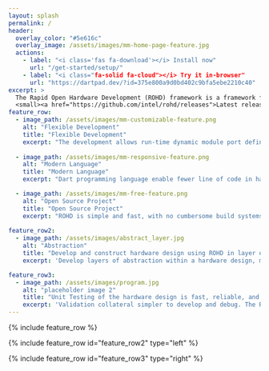 ```yaml
---
layout: splash
permalink: /
header:
  overlay_color: "#5e616c"
  overlay_image: /assets/images/mm-home-page-feature.jpg
  actions:
    - label: "<i class='fas fa-download'></i> Install now"
      url: "/get-started/setup/"
    - label: "<i class="fa-solid fa-cloud"></i> Try it in-browser"
      url: "https://dartpad.dev/?id=375e800a9d0bd402c9bfa5ebe2210c40"
excerpt: >
  The Rapid Open Hardware Development (ROHD) framework is a framework for describing and verifying hardware in the Dart programming language. <br />
  <small><a href="https://github.com/intel/rohd/releases">Latest release v0.4.2</a></small>
feature_row:
  - image_path: /assets/images/mm-customizable-feature.png
    alt: "Flexible Development"
    title: "Flexible Development"
    excerpt: "The development allows run-time dynamic module port definitions (numbers, names, widths, etc.) and internal module logic, including recursive module contents. Conversion of modules to equivalent, human-readable, structurally similar SystemVerilog for integration or downstream tool consumption"
    
  - image_path: /assets/images/mm-responsive-feature.png
    alt: "Modern Language"
    title: "Modern Language"
    excerpt: "Dart programming language enable fewer line of code in hardware design and verification. Modern IDE like VSCode also provides excellent static analysis, autocomplete, debugger, git, lint and etc which enables quality development."

  - image_path: /assets/images/mm-free-feature.png
    alt: "Open Source Project"
    title: "Open Source Project"
    excerpt: "ROHD is simple and fast, with no cumbersome build systems or EDA vendor tools. Open source community is established, allowing developers to contribute or extend the framework while obtaining assistance from the community world wide."
      
feature_row2:
  - image_path: /assets/images/abstract_layer.jpg
    alt: "Abstraction"
    title: "Develop and construct hardware design using ROHD in layer of abstraction"
    excerpt: 'Develop layers of abstraction within a hardware design, making it more flexible and powerful. Easy IP integration and interfaces; using an IP is as easy as an import. Reduces tedious, redundant, and error prone aspects of integration.'

feature_row3:
  - image_path: /assets/images/program.jpg
    alt: "placeholder image 2"
    title: "Unit Testing of the hardware design is fast, reliable, and easy to implement"
    excerpt: 'Validation collateral simpler to develop and debug. The ROHD Verification Framework helps build well-structured testbenches which provides excellent, simple, and fast unit-testing.'
---
```


<!-- Unsplash Image Source: https://unsplash.com/photos/FVgECvTjlBQ, https://unsplash.com/photos/KuCGlBXjH_o -->

{% include feature_row %}

{% include feature_row id="feature_row2" type="left" %}

{% include feature_row id="feature_row3" type="right" %}
